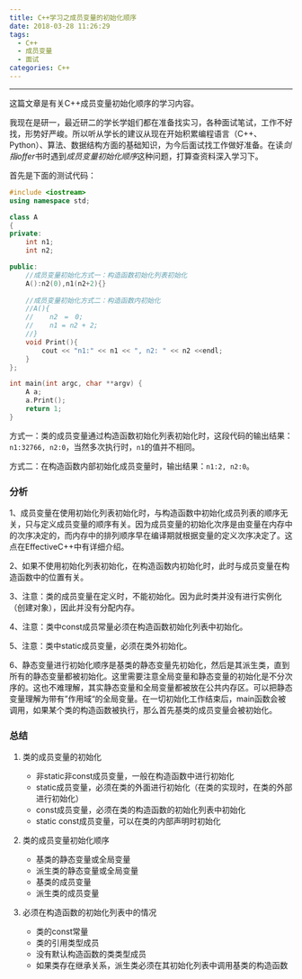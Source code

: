 ```yaml
---
title: C++学习之成员变量的初始化顺序
date: 2018-03-28 11:26:29
tags:
  - C++
  - 成员变量
  - 面试
categories: C++
---
```


-----

这篇文章是有关C++成员变量初始化顺序的学习内容。

<!---more-->

我现在是研一，最近研二的学长学姐们都在准备找实习，各种面试笔试，工作不好找，形势好严峻。所以听从学长的建议从现在开始积累编程语言（C++、Python）、算法、数据结构方面的基础知识，为今后面试找工作做好准备。在读*剑指offer*书时遇到*成员变量初始化顺序*这种问题，打算查资料深入学习下。

首先是下面的测试代码：

~~~c++
#include <iostream>
using namespace std;

class A
{
private:
	int n1;
	int n2;

public:
    //成员变量初始化方式一：构造函数初始化列表初始化
	A():n2(0),n1(n2+2){}
    
    //成员变量初始化方式二：构造函数内初始化
    //A(){
    //    n2　=　0;
    //    n1 = n2 + 2;
    //}
	void Print(){
		cout << "n1:" << n1 << ", n2: " << n2 <<endl;  
	}
};

int main(int argc, char **argv) {
	A a;
	a.Print();
	return 1;
}
~~~

方式一：类的成员变量通过构造函数初始化列表初始化时，这段代码的输出结果：`n1:32766, n2:0`，当然多次执行时，`n1`的值并不相同。

方式二：在构造函数内部初始化成员变量时，输出结果：`n1:2, n2:0`。

### 分析

1、成员变量在使用初始化列表初始化时，与构造函数中初始化成员列表的顺序无关，只与定义成员变量的顺序有关。因为成员变量的初始化次序是由变量在内存中的次序决定的，而内存中的排列顺序早在编译期就根据变量的定义次序决定了。这点在EffectiveC++中有详细介绍。

2、如果不使用初始化列表初始化，在构造函数内初始化时，此时与成员变量在构造函数中的位置有关。

3、注意：类的成员变量在定义时，不能初始化。因为此时类并没有进行实例化（创建对象），因此并没有分配内存。

4、注意：类中const成员常量必须在构造函数初始化列表中初始化。

5、注意：类中static成员变量，必须在类外初始化。

6、静态变量进行初始化顺序是基类的静态变量先初始化，然后是其派生类，直到所有的静态变量都被初始化。这里需要注意全局变量和静态变量的初始化是不分次序的。这也不难理解，其实静态变量和全局变量都被放在公共内存区。可以把静态变量理解为带有”作用域“的全局变量。在一切初始化工作结束后，main函数会被调用，如果某个类的构造函数被执行，那么首先基类的成员变量会被初始化。 

### 总结

1. 类的成员变量的初始化
   - 非static非const成员变量，一般在构造函数中进行初始化
   - static成员变量，必须在类的外面进行初始化（在类的实现时，在类的外部进行初始化）
   - const成员变量，必须在类的构造函数的初始化列表中初始化
   - static const成员变量，可以在类的内部声明时初始化

2. 类的成员变量初始化顺序
   - 基类的静态变量或全局变量
   - 派生类的静态变量或全局变量
   - 基类的成员变量
   - 派生类的成员变量

3. 必须在构造函数的初始化列表中的情况

   - 类的const常量
   - 类的引用类型成员
   - 没有默认构造函数的类类型成员
   - 如果类存在继承关系，派生类必须在其初始化列表中调用基类的构造函数
